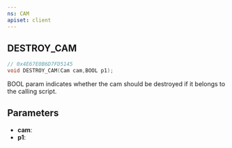 ```yaml
---
ns: CAM
apiset: client
---
```

## DESTROY_CAM

```c
// 0x4E67E0B6D7FD5145
void DESTROY_CAM(Cam cam,BOOL p1);
```

BOOL param indicates whether the cam should be destroyed if it belongs to the calling script.

## Parameters
* **cam**:
* **p1**:
